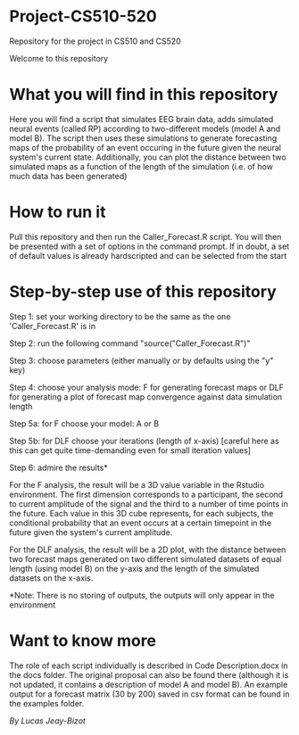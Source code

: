 # Project-CS510-520
Repository for the project in CS510 and CS520

Welcome to this repository

# What you will find in this repository

Here you will find a script that simulates EEG brain data, adds simulated neural events (called RP) according to two-different models (model A and model B). The script then uses these simulations to generate forecasting maps of the probability of an event occuring in the future given the neural system's current state.
Additionally, you can plot the distance between two simulated maps as a function of the length of the simulation (i.e. of how much data has been generated)

# How to run it

Pull this repository and then run the Caller_Forecast.R script. You will then be presented with a set of options in the command prompt. If in doubt, a set of default values is already hardscripted and can be selected from the start

# Step-by-step use of this repository

Step 1: set your working directory to be the same as the one 'Caller_Forecast.R' is in

Step 2: run the following command "source("Caller_Forecast.R")"

Step 3: choose parameters (either manually or by defaults using the "y" key)

Step 4: choose your analysis mode: F for generating forecast maps or DLF for generating a plot of forecast map convergence against data simulation length

Step 5a: for F choose your model: A or B

Step 5b: for DLF choose your iterations (length of x-axis) [careful here as this can get quite time-demanding even for small iteration values]

Step 6: admire the results*

For the F analysis, the result will be a 3D value variable in the Rstudio environment. The first dimension corresponds to a participant, the second to current amplitude of the signal and the third to a number of time points in the future. Each value in this 3D cube represents, for each subjects, the conditional probability that an event occurs at a certain timepoint in the future given the system's current amplitude.

For the DLF analysis, the result will be a 2D plot, with the distance between two forecast maps generated on two different simulated datasets of equal length (using model B) on the y-axis and the length of the simulated datasets on the x-axis. 

*Note: There is no storing of outputs, the outputs will only appear in the environment

# Want to know more

The role of each script individually is described in Code Description.docx in the docs folder. The original proposal can also be found there (although it is not updated, it contains a description of model A and model B). An example output for a forecast matrix (30 by 200) saved in csv format can be found in the examples folder.


*By Lucas Jeay-Bizot*
